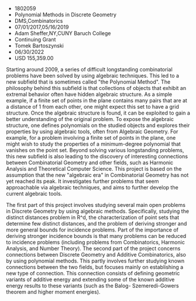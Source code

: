
* 1802059
* Polynomial Methods in Discrete Geometry
* DMS,Combinatorics
* 07/01/2017,05/16/2019
* Adam Sheffer,NY,CUNY Baruch College
* Continuing Grant
* Tomek Bartoszynski
* 06/30/2022
* USD 155,359.00

Starting around 2009, a series of difficult longstanding combinatorial problems
have been solved by using algebraic techniques. This led to a new subfield that
is sometimes called "the Polynomial Method". The philosophy behind this subfield
is that collections of objects that exhibit an extremal behavior often have
hidden algebraic structure. As a simple example, if a finite set of points in
the plane contains many pairs that are at a distance of 1 from each other, one
might expect this set to have a grid structure. Once the algebraic structure is
found, it can be exploited to gain a better understanding of the original
problem. To expose the algebraic structure, one defines polynomials on the
studied objects and explores their properties by using algebraic tools, often
from Algebraic Geometry. For example, for a problem involving a finite set of
points in the plane, one might wish to study the properties of a minimum-degree
polynomial that vanishes on the point set. Beyond solving various longstanding
problems, this new subfield is also leading to the discovery of interesting
connections between Combinatorial Geometry and other fields, such as Harmonic
Analysis and Theoretical Computer Science. This project is based on the
assumption that the new "algebraic era" in Combinatorial Geometry has not yet
reached its peak. It investigates further problems that seem approachable via
algebraic techniques, and aims to further develop the current algebraic tools.

The first part of this project involves studying several main open problems in
Discrete Geometry by using algebraic methods. Specifically, studying the
distinct distances problem in R^d, the characterization of point sets that
determine few distinct distances, and the problem of deriving stronger and more
general bounds for incidence problems. Part of the importance of deriving
stronger incidence bounds is that many problems can be reduced to incidence
problems (including problems from Combinatorics, Harmonic Analysis, and Number
Theory). The second part of the project concerns connections between Discrete
Geometry and Additive Combinatorics, also by using polynomial methods. This
partly involves further studying known connections between the two fields, but
focuses mainly on establishing a new type of connection. This connection
consists of defining geometric variants of additive energy and extending some of
the known additive energy results to these variants (such as the Balog-
Szemeredi-Gowers theorem and higher moment energies).
